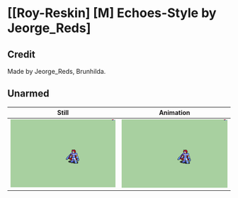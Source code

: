 # [\[Roy-Reskin\] \[M\] Echoes-Style by Jeorge_Reds]

## Credit

Made by Jeorge_Reds, Brunhilda.
	
## Unarmed

| Still | Animation |
| :---: | :-------: |
| ![Unarmed still](./Unarmed_000.png) | ![Unarmed animation](./Unarmed.gif) |
